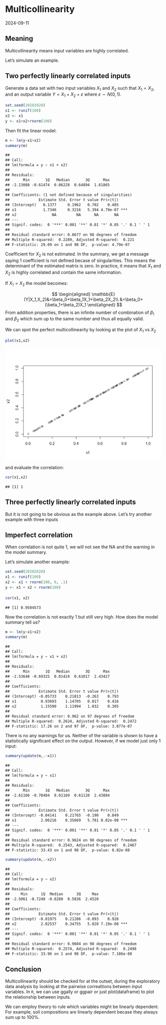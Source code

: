 Multicollinearity
================
2024-09-11

## Meaning

Multicollinearity means input variables are highly correlated.

Let’s simulate an example.

## Two perfectly linearly correlated inputs

Generate a data set with two input variables $X_1$ and $X_2$ such that
$X_1=X_2$, and an output variable $Y=X_1+X_2+\varepsilon$ where
$\varepsilon \sim N(0,1)$.

``` r
set.seed(20202020)
x1 <- runif(100)
x2 <- x1
y <- x1+x2+rnorm(100)
```

Then fit the linear model:

``` r
m <- lm(y~x1+x2)
summary(m)
```

    ## 
    ## Call:
    ## lm(formula = y ~ x1 + x2)
    ## 
    ## Residuals:
    ##      Min       1Q   Median       3Q      Max 
    ## -2.13088 -0.61474  0.06228  0.64894  1.61865 
    ## 
    ## Coefficients: (1 not defined because of singularities)
    ##             Estimate Std. Error t value Pr(>|t|)    
    ## (Intercept)   0.1377     0.1962   0.702    0.485    
    ## x1            1.7346     0.3216   5.394 4.79e-07 ***
    ## x2                NA         NA      NA       NA    
    ## ---
    ## Signif. codes:  0 '***' 0.001 '**' 0.01 '*' 0.05 '.' 0.1 ' ' 1
    ## 
    ## Residual standard error: 0.8677 on 98 degrees of freedom
    ## Multiple R-squared:  0.2289, Adjusted R-squared:  0.221 
    ## F-statistic: 29.09 on 1 and 98 DF,  p-value: 4.79e-07

Coefficient for $X_2$ is not estimated. In the summary, we get a message
saying 1 coefficient is not defined becase of singularities. This means
the determinant of the estimated matrix is zero. In practice, it means
that $X_1$ and $X_2$ is highly correlated and contain the same
information.

If $X_1=X_2$ the model becomes:

$$
\begin{aligned}
\mathbb{E}(Y|X_1,X_2)&=\beta_0+\beta_1X_1+\beta_2X_2\\
&=\beta_0+(\beta_1+\beta_2)X_1
\end{aligned}
$$ From addition properties, there is an infinite number of combination
of $\beta_1$ and $\beta_2$ which sum up to the same number and thus all
equally valid.

We can spot the perfect multicollinearity by looking at the plot of
$X_1$ vs $X_2$

``` r
plot(x1,x2)
```

![](multicollinearity_files/figure-gfm/unnamed-chunk-3-1.png)<!-- -->

and evaluate the correlation:

``` r
cor(x1,x2)
```

    ## [1] 1

## Three perfectly linearly correlated inputs

But it is not going to be obvious as the example above. Let’s try
another example with three inputs

## Imperfect correlation

When correlation is not quite 1, we will not see the NA and the warning
in the model summary.

Let’s simulate another example:

``` r
set.seed(20202020)
x1 <- runif(100)
x2 <- x1 + rnorm(100, 0, .1)
y <- x1 + x2 + rnorm(100)

cor(x1, x2)
```

    ## [1] 0.9504573

Now the correlation is not exactly 1 but still very high. How does the
model summary tell us?

``` r
m <- lm(y~x1+x2)
summary(m)
```

    ## 
    ## Call:
    ## lm(formula = y ~ x1 + x2)
    ## 
    ## Residuals:
    ##      Min       1Q   Median       3Q      Max 
    ## -2.53648 -0.69325  0.01424  0.61017  2.43427 
    ## 
    ## Coefficients:
    ##             Estimate Std. Error t value Pr(>|t|)
    ## (Intercept) -0.05733    0.21813  -0.263    0.793
    ## x1           0.93693    1.14705   0.817    0.416
    ## x2           1.15590    1.11994   1.032    0.305
    ## 
    ## Residual standard error: 0.962 on 97 degrees of freedom
    ## Multiple R-squared:  0.2624, Adjusted R-squared:  0.2472 
    ## F-statistic: 17.26 on 2 and 97 DF,  p-value: 3.877e-07

There is no any warnings for us. Neither of the variable is shown to
have a statistically significant effect on the output. However, if we
model just only 1 input:

``` r
summary(update(m,.~x1))
```

    ## 
    ## Call:
    ## lm(formula = y ~ x1)
    ## 
    ## Residuals:
    ##      Min       1Q   Median       3Q      Max 
    ## -2.61166 -0.70484  0.01169  0.61120  2.43884 
    ## 
    ## Coefficients:
    ##             Estimate Std. Error t value Pr(>|t|)    
    ## (Intercept) -0.04141    0.21765  -0.190    0.849    
    ## x1           2.06216    0.35669   5.781 8.82e-08 ***
    ## ---
    ## Signif. codes:  0 '***' 0.001 '**' 0.01 '*' 0.05 '.' 0.1 ' ' 1
    ## 
    ## Residual standard error: 0.9624 on 98 degrees of freedom
    ## Multiple R-squared:  0.2543, Adjusted R-squared:  0.2467 
    ## F-statistic: 33.43 on 1 and 98 DF,  p-value: 8.82e-08

``` r
summary(update(m,.~x2))
```

    ## 
    ## Call:
    ## lm(formula = y ~ x2)
    ## 
    ## Residuals:
    ##     Min      1Q  Median      3Q     Max 
    ## -2.5061 -0.7248 -0.0280  0.5836  2.4520 
    ## 
    ## Coefficients:
    ##             Estimate Std. Error t value Pr(>|t|)    
    ## (Intercept) -0.01975    0.21286  -0.093    0.926    
    ## x2           2.02537    0.34755   5.828 7.19e-08 ***
    ## ---
    ## Signif. codes:  0 '***' 0.001 '**' 0.01 '*' 0.05 '.' 0.1 ' ' 1
    ## 
    ## Residual standard error: 0.9604 on 98 degrees of freedom
    ## Multiple R-squared:  0.2574, Adjusted R-squared:  0.2498 
    ## F-statistic: 33.96 on 1 and 98 DF,  p-value: 7.186e-08

## Conclusion

Multicollinearity should be checked for at the outset, during the
exploratory data analysis by looking at the pairwise correaltions
between input variables. In `R`, we can use ggally or ggpair or just
plot(dataframe) to plot the relationship between inputs.

We can employ theory to rule which variables might be linearly
dependent. For example, soil compositions are linearly dependent becase
they always sum up to 100%.
